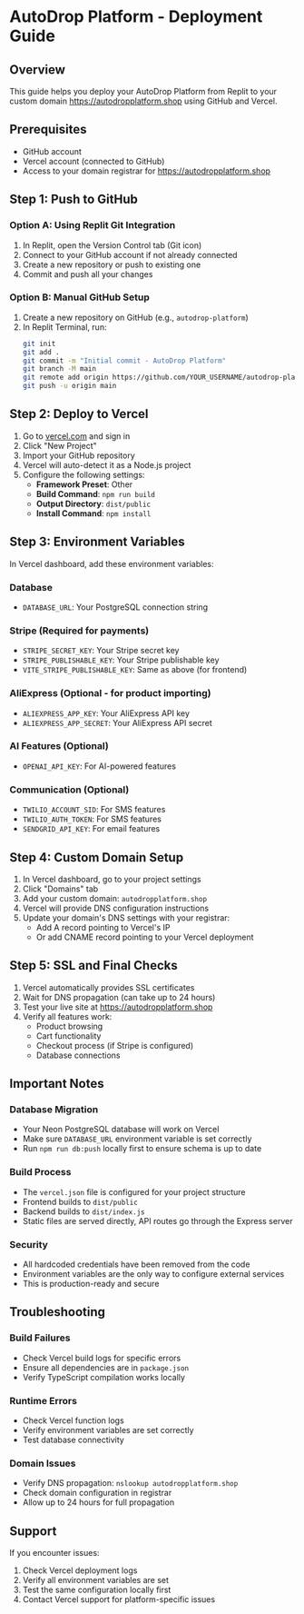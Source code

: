 # AutoDrop Platform - Deployment Guide

## Overview
This guide helps you deploy your AutoDrop Platform from Replit to your custom domain https://autodropplatform.shop using GitHub and Vercel.

## Prerequisites
- GitHub account
- Vercel account (connected to GitHub)
- Access to your domain registrar for https://autodropplatform.shop

## Step 1: Push to GitHub

### Option A: Using Replit Git Integration
1. In Replit, open the Version Control tab (Git icon)
2. Connect to your GitHub account if not already connected
3. Create a new repository or push to existing one
4. Commit and push all your changes

### Option B: Manual GitHub Setup
1. Create a new repository on GitHub (e.g., `autodrop-platform`)
2. In Replit Terminal, run:
   ```bash
   git init
   git add .
   git commit -m "Initial commit - AutoDrop Platform"
   git branch -M main
   git remote add origin https://github.com/YOUR_USERNAME/autodrop-platform.git
   git push -u origin main
   ```

## Step 2: Deploy to Vercel

1. Go to [vercel.com](https://vercel.com) and sign in
2. Click "New Project"
3. Import your GitHub repository
4. Vercel will auto-detect it as a Node.js project
5. Configure the following settings:
   - **Framework Preset**: Other
   - **Build Command**: `npm run build`
   - **Output Directory**: `dist/public`
   - **Install Command**: `npm install`

## Step 3: Environment Variables

In Vercel dashboard, add these environment variables:

### Database
- `DATABASE_URL`: Your PostgreSQL connection string

### Stripe (Required for payments)
- `STRIPE_SECRET_KEY`: Your Stripe secret key
- `STRIPE_PUBLISHABLE_KEY`: Your Stripe publishable key
- `VITE_STRIPE_PUBLISHABLE_KEY`: Same as above (for frontend)

### AliExpress (Optional - for product importing)
- `ALIEXPRESS_APP_KEY`: Your AliExpress API key
- `ALIEXPRESS_APP_SECRET`: Your AliExpress API secret

### AI Features (Optional)
- `OPENAI_API_KEY`: For AI-powered features

### Communication (Optional)
- `TWILIO_ACCOUNT_SID`: For SMS features
- `TWILIO_AUTH_TOKEN`: For SMS features
- `SENDGRID_API_KEY`: For email features

## Step 4: Custom Domain Setup

1. In Vercel dashboard, go to your project settings
2. Click "Domains" tab
3. Add your custom domain: `autodropplatform.shop`
4. Vercel will provide DNS configuration instructions
5. Update your domain's DNS settings with your registrar:
   - Add A record pointing to Vercel's IP
   - Or add CNAME record pointing to your Vercel deployment

## Step 5: SSL and Final Checks

1. Vercel automatically provides SSL certificates
2. Wait for DNS propagation (can take up to 24 hours)
3. Test your live site at https://autodropplatform.shop
4. Verify all features work:
   - Product browsing
   - Cart functionality  
   - Checkout process (if Stripe is configured)
   - Database connections

## Important Notes

### Database Migration
- Your Neon PostgreSQL database will work on Vercel
- Make sure `DATABASE_URL` environment variable is set correctly
- Run `npm run db:push` locally first to ensure schema is up to date

### Build Process
- The `vercel.json` file is configured for your project structure
- Frontend builds to `dist/public`
- Backend builds to `dist/index.js`
- Static files are served directly, API routes go through the Express server

### Security
- All hardcoded credentials have been removed from the code
- Environment variables are the only way to configure external services
- This is production-ready and secure

## Troubleshooting

### Build Failures
- Check Vercel build logs for specific errors
- Ensure all dependencies are in `package.json`
- Verify TypeScript compilation works locally

### Runtime Errors
- Check Vercel function logs
- Verify environment variables are set correctly
- Test database connectivity

### Domain Issues
- Verify DNS propagation: `nslookup autodropplatform.shop`
- Check domain configuration in registrar
- Allow up to 24 hours for full propagation

## Support
If you encounter issues:
1. Check Vercel deployment logs
2. Verify all environment variables are set
3. Test the same configuration locally first
4. Contact Vercel support for platform-specific issues